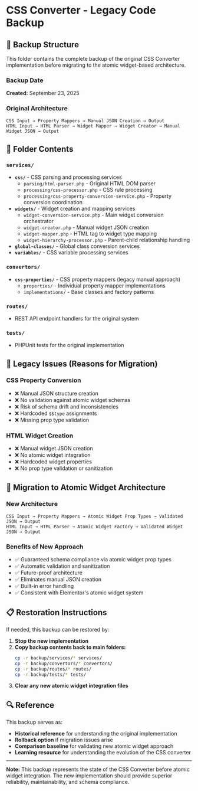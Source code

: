 # CSS Converter - Legacy Code Backup

## 📁 Backup Structure

This folder contains the complete backup of the original CSS Converter implementation before migrating to the atomic widget-based architecture.

### Backup Date
**Created:** September 23, 2025

### Original Architecture
```
CSS Input → Property Mappers → Manual JSON Creation → Output
HTML Input → HTML Parser → Widget Mapper → Widget Creator → Manual Widget JSON → Output
```

## 📂 Folder Contents

### `services/`
- **`css/`** - CSS parsing and processing services
  - `parsing/html-parser.php` - Original HTML DOM parser
  - `processing/css-processor.php` - CSS rule processing
  - `processing/css-property-conversion-service.php` - Property conversion coordination
- **`widgets/`** - Widget creation and mapping services
  - `widget-conversion-service.php` - Main widget conversion orchestrator
  - `widget-creator.php` - Manual widget JSON creation
  - `widget-mapper.php` - HTML tag to widget type mapping
  - `widget-hierarchy-processor.php` - Parent-child relationship handling
- **`global-classes/`** - Global class conversion services
- **`variables/`** - CSS variable processing services

### `convertors/`
- **`css-properties/`** - CSS property mappers (legacy manual approach)
  - `properties/` - Individual property mapper implementations
  - `implementations/` - Base classes and factory patterns

### `routes/`
- REST API endpoint handlers for the original system

### `tests/`
- PHPUnit tests for the original implementation

## 🚨 Legacy Issues (Reasons for Migration)

### CSS Property Conversion
- ❌ Manual JSON structure creation
- ❌ No validation against atomic widget schemas
- ❌ Risk of schema drift and inconsistencies
- ❌ Hardcoded `$$type` assignments
- ❌ Missing prop type validation

### HTML Widget Creation
- ❌ Manual widget JSON creation
- ❌ No atomic widget integration
- ❌ Hardcoded widget properties
- ❌ No prop type validation or sanitization

## 🎯 Migration to Atomic Widget Architecture

### New Architecture
```
CSS Input → Property Mappers → Atomic Widget Prop Types → Validated JSON → Output
HTML Input → HTML Parser → Atomic Widget Factory → Validated Widget JSON → Output
```

### Benefits of New Approach
- ✅ Guaranteed schema compliance via atomic widget prop types
- ✅ Automatic validation and sanitization
- ✅ Future-proof architecture
- ✅ Eliminates manual JSON creation
- ✅ Built-in error handling
- ✅ Consistent with Elementor's atomic widget system

## 📋 Restoration Instructions

If needed, this backup can be restored by:

1. **Stop the new implementation**
2. **Copy backup contents back to main folders:**
   ```bash
   cp -r backup/services/* services/
   cp -r backup/convertors/* convertors/
   cp -r backup/routes/* routes/
   cp -r backup/tests/* tests/
   ```
3. **Clear any new atomic widget integration files**

## 🔍 Reference

This backup serves as:
- **Historical reference** for understanding the original implementation
- **Rollback option** if migration issues arise
- **Comparison baseline** for validating new atomic widget approach
- **Learning resource** for understanding the evolution of the CSS converter

---

**Note:** This backup represents the state of the CSS Converter before atomic widget integration. The new implementation should provide superior reliability, maintainability, and schema compliance.
